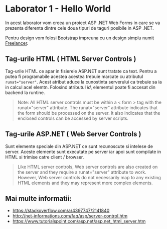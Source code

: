 # Laborator 1 - Hello World

In acest laborator vom creea un proiect ASP .NET Web Forms in care se va prezenta diferenta dintre cele doua tipuri de taguri posibile in ASP .NET.

Pentru design vom folosi [Bootstrap]( http://getbootstrap.com ) impreuna cu un design simplu numit  [Freelancer]( https://startbootstrap.com/template-overviews/freelancer/ ).

## Tag-urile HTML ( HTML Server Controls )
Tag-urile HTML ce apar in fisierele ASP.NET sunt tratate ca text. Pentru a putea fi programabile acestea acestea trebuie marcate cu atributul ``` runat="server"```. Acest atribut aduce la cunostinta serverului ca trebuie sa ia in calcul acel elemtn. Folosind atributul *id*, elementul poate fi accesat din backend la runtine.

> Note: All HTML server controls must be within a < form > tag with the runat="server" attribute. The runat="server" attribute indicates that the form should be processed on the server. It also indicates that the enclosed controls can be accessed by server scripts.

## Tag-urile ASP.NET ( Web Server Controls )
Sunt elemente speciale din ASP.NET ce sunt recunoscute si intelese de server. Aceste elemente sunt executate pe server iar apoi sunt compilate in HTML si trimise catre client / browser. 

> Like HTML server controls, Web server controls are also created on the server and they require a runat="server" attribute to work. However, Web server controls do not necessarily map to any existing HTML elements and they may represent more complex elements.

## Mai multe informatii:
* https://stackoverflow.com/a/4397747/2141840
* http://net-informations.com/faq/asp/server-control.htm
* https://www.tutorialspoint.com/asp.net/asp.net_html_server.htm
